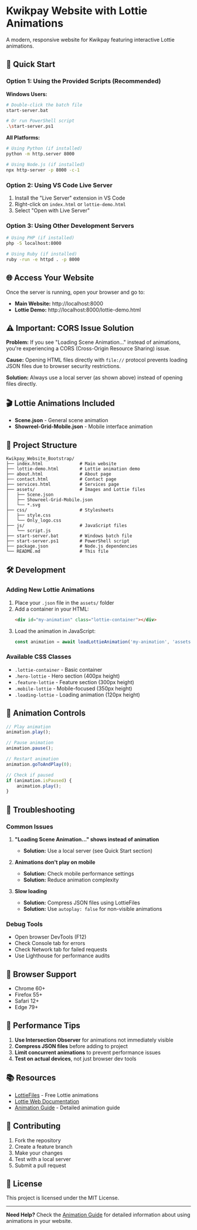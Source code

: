 # Kwikpay Website with Lottie Animations

A modern, responsive website for Kwikpay featuring interactive Lottie animations.

## 🚀 Quick Start

### Option 1: Using the Provided Scripts (Recommended)

**Windows Users:**
```bash
# Double-click the batch file
start-server.bat

# Or run PowerShell script
.\start-server.ps1
```

**All Platforms:**
```bash
# Using Python (if installed)
python -m http.server 8000

# Using Node.js (if installed)
npx http-server -p 8000 -c-1
```

### Option 2: Using VS Code Live Server

1. Install the "Live Server" extension in VS Code
2. Right-click on `index.html` or `lottie-demo.html`
3. Select "Open with Live Server"

### Option 3: Using Other Development Servers

```bash
# Using PHP (if installed)
php -S localhost:8000

# Using Ruby (if installed)
ruby -run -e httpd . -p 8000
```

## 🌐 Access Your Website

Once the server is running, open your browser and go to:

- **Main Website:** http://localhost:8000
- **Lottie Demo:** http://localhost:8000/lottie-demo.html

## ⚠️ Important: CORS Issue Solution

**Problem:** If you see "Loading Scene Animation..." instead of animations, you're experiencing a CORS (Cross-Origin Resource Sharing) issue.

**Cause:** Opening HTML files directly with `file://` protocol prevents loading JSON files due to browser security restrictions.

**Solution:** Always use a local server (as shown above) instead of opening files directly.

## 🎬 Lottie Animations Included

- **Scene.json** - General scene animation
- **Showreel-Grid-Mobile.json** - Mobile interface animation

## 📁 Project Structure

```
Kwikpay_Website_Bootstrap/
├── index.html              # Main website
├── lottie-demo.html        # Lottie animation demo
├── about.html              # About page
├── contact.html            # Contact page
├── services.html           # Services page
├── assets/                 # Images and Lottie files
│   ├── Scene.json
│   ├── Showreel-Grid-Mobile.json
│   └── *.svg
├── css/                    # Stylesheets
│   ├── style.css
│   └── Only_logo.css
├── js/                     # JavaScript files
│   └── script.js
├── start-server.bat        # Windows batch file
├── start-server.ps1        # PowerShell script
├── package.json            # Node.js dependencies
└── README.md               # This file
```

## 🛠️ Development

### Adding New Lottie Animations

1. Place your `.json` file in the `assets/` folder
2. Add a container in your HTML:
   ```html
   <div id="my-animation" class="lottie-container"></div>
   ```
3. Load the animation in JavaScript:
   ```javascript
   const animation = await loadLottieAnimation('my-animation', 'assets/your-file.json');
   ```

### Available CSS Classes

- `.lottie-container` - Basic container
- `.hero-lottie` - Hero section (400px height)
- `.feature-lottie` - Feature section (300px height)
- `.mobile-lottie` - Mobile-focused (350px height)
- `.loading-lottie` - Loading animation (120px height)

## 🎨 Animation Controls

```javascript
// Play animation
animation.play();

// Pause animation
animation.pause();

// Restart animation
animation.goToAndPlay(0);

// Check if paused
if (animation.isPaused) {
    animation.play();
}
```

## 🔧 Troubleshooting

### Common Issues

1. **"Loading Scene Animation..." shows instead of animation**
   - **Solution:** Use a local server (see Quick Start section)

2. **Animations don't play on mobile**
   - **Solution:** Check mobile performance settings
   - **Solution:** Reduce animation complexity

3. **Slow loading**
   - **Solution:** Compress JSON files using LottieFiles
   - **Solution:** Use `autoplay: false` for non-visible animations

### Debug Tools

- Open browser DevTools (F12)
- Check Console tab for errors
- Check Network tab for failed requests
- Use Lighthouse for performance audits

## 📱 Browser Support

- Chrome 60+
- Firefox 55+
- Safari 12+
- Edge 79+

## 🎯 Performance Tips

1. **Use Intersection Observer** for animations not immediately visible
2. **Compress JSON files** before adding to project
3. **Limit concurrent animations** to prevent performance issues
4. **Test on actual devices**, not just browser dev tools

## 📚 Resources

- [LottieFiles](https://lottiefiles.com/) - Free Lottie animations
- [Lottie Web Documentation](https://github.com/airbnb/lottie-web)
- [Animation Guide](ANIMATION_GUIDE.md) - Detailed animation guide

## 🤝 Contributing

1. Fork the repository
2. Create a feature branch
3. Make your changes
4. Test with a local server
5. Submit a pull request

## 📄 License

This project is licensed under the MIT License.

---

**Need Help?** Check the [Animation Guide](ANIMATION_GUIDE.md) for detailed information about using animations in your website.
